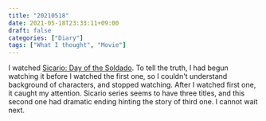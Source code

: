 ```yaml
---
title: "20210518"
date: 2021-05-18T23:33:11+09:00
draft: false
categories: ["Diary"]
tags: ["What I thought", "Movie"]
---
```


 I watched [Sicario: Day of the Soldado](https://en.wikipedia.org/wiki/Sicario:_Day_of_the_Soldado). To tell the truth, I had begun watching it before I watched the first one, so I couldn't understand background of characters, and stopped watching. After I watched first one, it caught my attention. Sicario series seems to have three titles, and this second one had dramatic ending hinting the story of third one. I cannot wait next.
